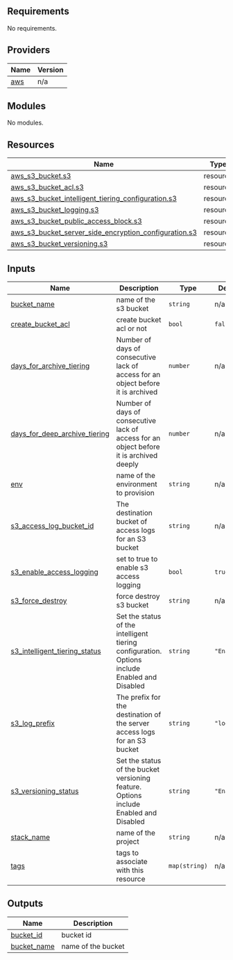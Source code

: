 <!-- BEGIN_TF_DOCS -->
## Requirements

No requirements.

## Providers

| Name | Version |
|------|---------|
| <a name="provider_aws"></a> [aws](#provider\_aws) | n/a |

## Modules

No modules.

## Resources

| Name | Type |
|------|------|
| [aws_s3_bucket.s3](https://registry.terraform.io/providers/hashicorp/aws/latest/docs/resources/s3_bucket) | resource |
| [aws_s3_bucket_acl.s3](https://registry.terraform.io/providers/hashicorp/aws/latest/docs/resources/s3_bucket_acl) | resource |
| [aws_s3_bucket_intelligent_tiering_configuration.s3](https://registry.terraform.io/providers/hashicorp/aws/latest/docs/resources/s3_bucket_intelligent_tiering_configuration) | resource |
| [aws_s3_bucket_logging.s3](https://registry.terraform.io/providers/hashicorp/aws/latest/docs/resources/s3_bucket_logging) | resource |
| [aws_s3_bucket_public_access_block.s3](https://registry.terraform.io/providers/hashicorp/aws/latest/docs/resources/s3_bucket_public_access_block) | resource |
| [aws_s3_bucket_server_side_encryption_configuration.s3](https://registry.terraform.io/providers/hashicorp/aws/latest/docs/resources/s3_bucket_server_side_encryption_configuration) | resource |
| [aws_s3_bucket_versioning.s3](https://registry.terraform.io/providers/hashicorp/aws/latest/docs/resources/s3_bucket_versioning) | resource |

## Inputs

| Name | Description | Type | Default | Required |
|------|-------------|------|---------|:--------:|
| <a name="input_bucket_name"></a> [bucket\_name](#input\_bucket\_name) | name of the s3 bucket | `string` | n/a | yes |
| <a name="input_create_bucket_acl"></a> [create\_bucket\_acl](#input\_create\_bucket\_acl) | create bucket acl or not | `bool` | `false` | no |
| <a name="input_days_for_archive_tiering"></a> [days\_for\_archive\_tiering](#input\_days\_for\_archive\_tiering) | Number of days of consecutive lack of access for an object before it is archived | `number` | n/a | yes |
| <a name="input_days_for_deep_archive_tiering"></a> [days\_for\_deep\_archive\_tiering](#input\_days\_for\_deep\_archive\_tiering) | Number of days of consecutive lack of access for an object before it is archived deeply | `number` | n/a | yes |
| <a name="input_env"></a> [env](#input\_env) | name of the environment to provision | `string` | n/a | yes |
| <a name="input_s3_access_log_bucket_id"></a> [s3\_access\_log\_bucket\_id](#input\_s3\_access\_log\_bucket\_id) | The destination bucket of access logs for an S3 bucket | `string` | n/a | yes |
| <a name="input_s3_enable_access_logging"></a> [s3\_enable\_access\_logging](#input\_s3\_enable\_access\_logging) | set to true to enable s3 access logging | `bool` | `true` | no |
| <a name="input_s3_force_destroy"></a> [s3\_force\_destroy](#input\_s3\_force\_destroy) | force destroy s3 bucket | `string` | n/a | yes |
| <a name="input_s3_intelligent_tiering_status"></a> [s3\_intelligent\_tiering\_status](#input\_s3\_intelligent\_tiering\_status) | Set the status of the intelligent tiering configuration. Options include Enabled and Disabled | `string` | `"Enabled"` | no |
| <a name="input_s3_log_prefix"></a> [s3\_log\_prefix](#input\_s3\_log\_prefix) | The prefix for the destination of the server access logs for an S3 bucket | `string` | `"logs/"` | no |
| <a name="input_s3_versioning_status"></a> [s3\_versioning\_status](#input\_s3\_versioning\_status) | Set the status of the bucket versioning feature. Options include Enabled and Disabled | `string` | `"Enabled"` | no |
| <a name="input_stack_name"></a> [stack\_name](#input\_stack\_name) | name of the project | `string` | n/a | yes |
| <a name="input_tags"></a> [tags](#input\_tags) | tags to associate with this resource | `map(string)` | n/a | yes |

## Outputs

| Name | Description |
|------|-------------|
| <a name="output_bucket_id"></a> [bucket\_id](#output\_bucket\_id) | bucket id |
| <a name="output_bucket_name"></a> [bucket\_name](#output\_bucket\_name) | name of the bucket |
<!-- END_TF_DOCS -->